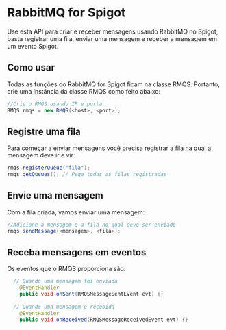 # RabbitMQ for Spigot
Use esta API para criar e receber mensagens usando RabbitMQ no Spigot, basta registrar uma fila, enviar uma mensagem e receber a mensagem em um evento Spigot.

## Como usar
Todas as funções do RabbitMQ for Spigot ficam na classe RMQS.
Portanto, crie uma instância da classe RMQS como feito abaixo:
```java 
//Crie o RMQS usando IP e porta
RMQS rmqs = new RMQS(<host>, <port>);
```

## Registre uma fila
Para começar a enviar mensagens você precisa registrar a fila na qual a mensagem deve ir e vir:
```java
rmqs.registerQueue("fila");
rmqs.getQueues(); // Pega todas as filas registradas
```
## Envie uma mensagem
Com  a fila criada, vamos enviar uma mensagem:
```java
//Adicione a mensagem e a fila no qual deve ser enviado
rmqs.sendMessage(<mensagem>, <fila>); 
```

## Receba mensagens em eventos
Os eventos que o RMQS proporciona são:
```java
  // Quando uma mensagem foi enviada
	@EventHandler
	public void onSent(RMQSMessageSentEvent evt) {}
  
  // Quando uma mensagem é recebida
	@EventHandler
	public void onReceived(RMQSMessageReceivedEvent evt) {}
```

